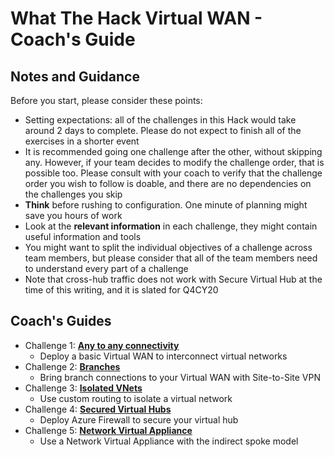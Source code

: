 # What The Hack Virtual WAN - Coach's Guide

## Notes and Guidance

Before you start, please consider these points:

- Setting expectations: all of the challenges in this Hack would take around 2 days to complete. Please do not expect to finish all of the exercises in a shorter event
- It is recommended going one challenge after the other, without skipping any. However, if your team decides to modify the challenge order, that is possible too. Please consult with your coach to verify that the challenge order you wish to follow is doable, and there are no dependencies on the challenges you skip
- **Think** before rushing to configuration. One minute of planning might save you hours of work
- Look at the **relevant information** in each challenge, they might contain useful information and tools
- You might want to split the individual objectives of a challenge across team members, but please consider that all of the team members need to understand every part of a challenge
- Note that cross-hub traffic does not work with Secure Virtual Hub at the time of this writing, and it is slated for Q4CY20

## Coach's Guides

- Challenge 1: **[Any to any connectivity](./01-any_to_any.md)**
   - Deploy a basic Virtual WAN to interconnect virtual networks
- Challenge 2: **[Branches](./02-vpn.md)**
   - Bring branch connections to your Virtual WAN with Site-to-Site VPN
- Challenge 3: **[Isolated VNets](./03-isolated_vnet.md)**
   - Use custom routing to isolate a virtual network
- Challenge 4: **[Secured Virtual Hubs](./04-secured_hub.md)**
   - Deploy Azure Firewall to secure your virtual hub
- Challenge 5: **[Network Virtual Appliance](./05-nva.md)**
   - Use a Network Virtual Appliance with the indirect spoke model
